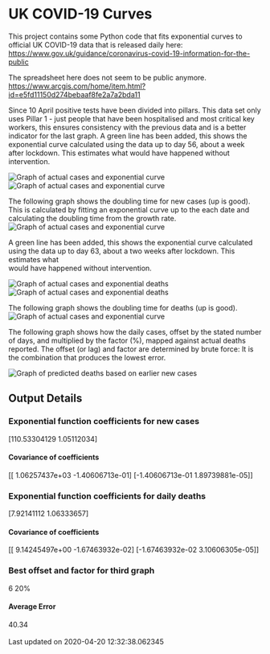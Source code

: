 # UK COVID-19 Curves

This project contains some Python code that fits exponential curves to
official UK COVID-19 data that is released daily here: https://www.gov.uk/guidance/coronavirus-covid-19-information-for-the-public

The spreadsheet here does not seem to be public anymore. <https://www.arcgis.com/home/item.html?id=e5fd11150d274bebaaf8fe2a7a2bda11>

Since 10 April positive tests have been divided into pillars. This data set only uses Pillar 1 -  just people that have been hospitalised and most critical key workers,
this ensures consistency with the previous data and is a better indicator for
the last graph.
A green line has been added, this shows the exponential curve calculated using
the data up to day 56, about a week after lockdown. This estimates what would
have happened without intervention.

![Graph of actual cases and exponential curve](./out/cases.png)
![Graph of actual cases and exponential curve](./out/cases-log.png)

The following graph shows the doubling time for new cases (up is good).
This is calculated by fitting an exponential curve up to the each date
and calculating the doubling time from the growth rate.
![Graph of actual cases and exponential curve](./out/casesdt.png)

A green line has been added, this shows the exponential curve calculated using
the data up to day 63, about a two weeks after lockdown. This estimates what  
would have happened without intervention.

![Graph of actual cases and exponential deaths](./out/deaths.png)
![Graph of actual cases and exponential deaths](./out/deaths-log.png)

The following graph shows the doubling time for deaths (up is good).
![Graph of actual cases and exponential curve](./out/deathsdt.png)

The following graph shows how the daily cases, offset by the stated number of days,
and  multiplied by the factor (%), mapped against actual deaths reported.
The offset (or lag) and factor are determined by brute force:
It is the combination that produces the lowest error.

![Graph of predicted deaths based on earlier new cases](./out/cases-deaths.png)

Output Details
--------------
<h3>Exponential function coefficients for new cases</h3>
[110.53304129   1.05112034]
<h4>Covariance of coefficients</h4>
[[ 1.06257437e+03 -1.40606713e-01]
 [-1.40606713e-01  1.89739881e-05]]
<h3>Exponential function coefficients for daily deaths</h3>
[7.92141112 1.06333657]
<h4>Covariance of coefficients</h4>
[[ 9.14245497e+00 -1.67463932e-02]
 [-1.67463932e-02  3.10606305e-05]] <br/>
<h3>Best offset and factor for third graph</h3>
6 20%
<h4>Average Error</h4>
40.34
<br /><br />Last updated on 2020-04-20 12:32:38.062345
